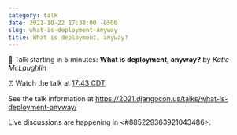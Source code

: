 ```yaml
---
category: talk
date: 2021-10-22 17:38:00 -0500
slug: what-is-deployment-anyway
title: What is deployment, anyway?
---
```


:tada: Talk starting in 5 minutes: **What is deployment, anyway?** by *Katie McLaughlin*

:alarm_clock: Watch the talk at [17:43 CDT](https://time.is/compare/0543PM_22_October_2021_in_Chicago)

See the talk information at https://2021.djangocon.us/talks/what-is-deployment-anyway/

Live discussions are happening in <#885229363921043486>.